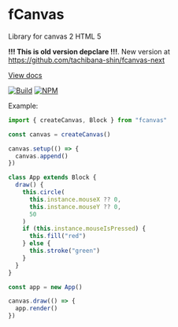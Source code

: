 # fCanvas
Library for canvas 2 HTML 5

__!!! This is old version depclare !!!__. New version at https://github.com/tachibana-shin/fcanvas-next

[View docs](https://tachibana-shin.github.io/fcanvas)

[![Build](https://github.com/tachibana-shin/fcanvas/actions/workflows/docs.yml/badge.svg)](https://github.com/tachibana-shin/fcanvas/actions/workflows/docs.yml)
[![NPM](https://badge.fury.io/js/fcanvas.svg)](http://badge.fury.io/js/fcanvas)

Example:
``` ts
import { createCanvas, Block } from "fcanvas"

const canvas = createCanvas()

canvas.setup(() => {
  canvas.append()
})

class App extends Block {
  draw() {
    this.circle(
      this.instance.mouseX ?? 0,
      this.instance.mouseY ?? 0,
      50
    )
    if (this.instance.mouseIsPressed) {
      this.fill("red")
    } else {
      this.stroke("green")
    }
  }
}

const app = new App()

canvas.draw(() => {
  app.render()
})
```
